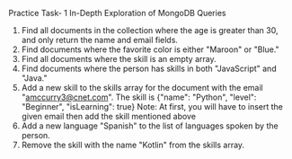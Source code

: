 Practice Task- 1
 In-Depth Exploration of MongoDB Queries
 1. Find all documents in the collection where the age is greater than 30, and
 only return the name and email fields.
 2. Find documents where the favorite color is either "Maroon" or "Blue."
 3. Find all documents where the skill is an empty array.
 4. Find documents where the person has skills in both "JavaScript" and
 "Java."
 5. Add a new skill to the skills array for the document with the email
 "amccurry3@cnet.com". The skill is
 {"name": "Python", "level": "Beginner", "isLearning": true}
 Note: At first, you will have to insert the given email then add the skill
 mentioned above
 6. Add a new language "Spanish" to the list of languages spoken by the
 person.
 7. Remove the skill with the name "Kotlin" from the skills array.